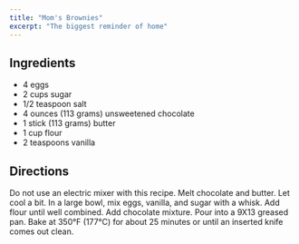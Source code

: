 ```yaml
---
title: "Mom's Brownies"
excerpt: "The biggest reminder of home"
---
```



## Ingredients

* 4 eggs
* 2 cups sugar
* 1/2 teaspoon salt
* 4 ounces (113 grams) unsweetened chocolate
* 1 stick (113 grams) butter
* 1 cup flour
* 2 teaspoons vanilla

## Directions

Do not use an electric mixer with this recipe. Melt chocolate and butter. Let cool a bit. In a large bowl, mix eggs, vanilla, and sugar with a whisk. Add flour until well combined. Add chocolate mixture. Pour into a 9X13 greased pan. Bake at 350°F (177°C) for about 25 minutes or until an inserted knife comes out clean.
